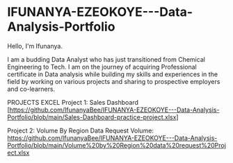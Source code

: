 # IFUNANYA-EZEOKOYE---Data-Analysis-Portfolio
Hello, I'm Ifunanya.

I am a budding Data Analyst who has just transitioned from Chemical Engineering to Tech. I am on the journey of acquiring  Professional certificate in Data analysis while building my skills and experiences in the field by working on various projects and sharing to prospective employers and co-learners.


PROJECTS
EXCEL
Project 1: Sales Dashboard [https://github.com/IfunanyaBee/IFUNANYA-EZEOKOYE---Data-Analysis-Portfolio/blob/main/Sales-Dashboard-practice-project.xlsx]

Project 2: Volume By Region Data Request Volume: https://github.com/IfunanyaBee/IFUNANYA-EZEOKOYE---Data-Analysis-Portfolio/blob/main/Volume%20by%20Region%20data%20request%20Project.xlsx






